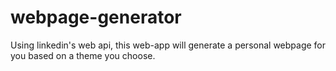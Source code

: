 # webpage-generator
Using linkedin's web api, this web-app will generate a personal webpage for you based on a theme you choose.
